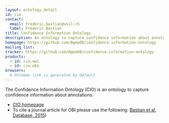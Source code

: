 ```yaml
---
layout: ontology_detail
id: cio
contact: 
  email: frederic.bastian@unil.ch
  label: Frederic Bastian
title: Confidence Information Ontology
description: An ontology to capture confidence information about annotations.
homepage: https://github.com/BgeeDB/confidence-information-ontology
mailing_list: 
tracker: https://github.com/BgeeDB/confidence-information-ontology
products:
  - id: cio.owl
  - id: cio.obo
browsers:
  # Ontobee link is generated by default
---
```


The Confidence Information Ontology (CIO) is an ontology to capture confidence information about annotations.

- [CIO homepage](https://github.com/BgeeDB/confidence-information-ontology)
- To cite a journal article for OBI please use the following: [Bastian et al, Database, 2015](http://www.ncbi.nlm.nih.gov/pubmed/25957950))
